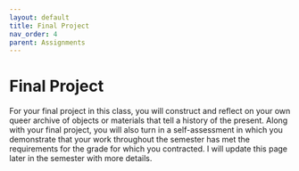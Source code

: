 ```yaml
---
layout: default
title: Final Project
nav_order: 4
parent: Assignments
---
```

# Final Project
For your final project in this class, you will construct and reflect on your own queer archive of objects or materials that tell a history of the present. Along with your final project, you will also turn in a self-assessment in which you demonstrate that your work throughout the semester has met the requirements for the grade for which you contracted. I will update this page later in the semester with more details.
